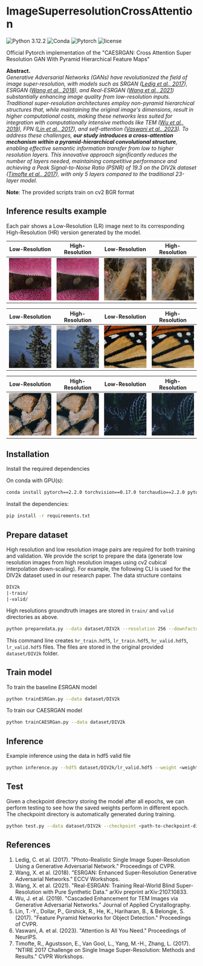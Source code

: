 # ImageSuperresolutionCrossAttention
![Python 3.12.2](https://img.shields.io/badge/Python-3.12.2-brightgreen.svg) ![Conda](https://img.shields.io/badge/Conda-22.9.0-brightgreen.svg)
![Pytorch](https://img.shields.io/badge/Pytorch-2.2-red.svg)
![license](https://img.shields.io/badge/license-Apache%20License-darkred.svg)

Official Pytorch implementation of the "CAESRGAN: Cross Attention Super Resolution GAN With Pyramid Hierarchical Feature Maps"

**Abstract.**
</br>
*Generative Adversarial Networks (GANs) have revolutionized the field of image super-resolution, with models such as SRGAN ([Ledig et al., 2017](https://arxiv.org/abs/1609.04802)), ESRGAN ([Wang et al., 2018](https://arxiv.org/abs/1809.00219)), and Real-ESRGAN ([Wang et al., 2021](https://arxiv.org/abs/2107.10833)) substantially enhancing image quality from low-resolution inputs. Traditional super-resolution architectures employ non-pyramid hierarchical structures that, while maintaining the original image's dimensions, result in higher computational costs, making these networks less suited for integration with computationally intensive methods like TEM ([Wu et al., 2019](https://doi.org/10.1107/S1600576719003665)), FPN ([Lin et al., 2017](https://arxiv.org/abs/1612.03144)), and self-attention ([Vaswani et al., 2023](https://arxiv.org/abs/1706.03762)). To address these challenges, **our study introduces a cross-attention mechanism within a pyramid-hierarchical convolutional structure**, enabling effective semantic information transfer from low to higher resolution layers. This innovative approach significantly reduces the number of layers needed, maintaining competitive performance and achieving a Peak Signal-to-Noise Ratio (PSNR) of 19.3 on the DIV2k dataset ([Timofte et al., 2017](https://openaccess.thecvf.com/content_cvpr_2017_workshops/w12/html/Timofte_NTIRE_2017_Challenge_CVPR_2017_paper.html)), with only 5 layers compared to the traditional 23-layer model.*

**Note**: The provided scripts train on cv2 BGR format 
## Inference results example

Each pair shows a Low-Resolution (LR) image next to its corresponding High-Resolution (HR) version generated by the model.


| Low-Resolution | High-Resolution | Low-Resolution | High-Resolution |
|:--------------:|:---------------:|:--------------:|:---------------:|
| ![LR Image](assets/0001.png_18_lr.png) | ![HR Image](assets/0001.png_18_gen_hr.png) | ![LR Image](assets/0001.png_34_lr.png) | ![HR Image](assets/0001.png_34_gen_hr.png) |


| Low-Resolution | High-Resolution | Low-Resolution | High-Resolution |
|:--------------:|:---------------:|:--------------:|:---------------:|
| ![LR Image](assets/0002.png_8_lr.png) | ![HR Image](assets/0002.png_8_gen_hr.png) | ![LR Image](assets/0006.png_21_lr.png) | ![HR Image](assets/0006.png_21_gen_hr.png) |

| Low-Resolution | High-Resolution | Low-Resolution | High-Resolution |
|:--------------:|:---------------:|:--------------:|:---------------:|
| ![LR Image](assets/0019.png_10_lr.png) | ![HR Image](assets/0019.png_10_gen_hr.png) | ![LR Image](assets/0061.png_4_lr.png) | ![HR Image](assets/0061.png_4_gen_hr.png) |



## Installation
Install the required dependencies

On conda with GPU(s): 
```bash 
conda install pytorch==2.2.0 torchvision==0.17.0 torchaudio==2.2.0 pytorch-cuda=11.8 -c pytorch -c nvidia
```

Install the dependencies:
```bash 
pip install -r requirements.txt
```
## Prepare dataset 
High resolution and low resolution image pairs are required for both training and validation. We provide the script to prepare the data (generate low resolution images from high resolution images using cv2 cubical interpolation down-scaling). For example, the following CLI is used for the DIV2k dataset used in our research paper. The data structure contains 
```
DIV2k
|-train/
|-valid/
```
High resolutions groundtruth images are stored in `train/` and `valid` directories as above. 
```bash
python preparedata.py --data dataset/DIV2k --resolution 256 --downfactor 4 --stride 256
```
This command line creates `hr_train.hdf5`, `lr_train.hdf5`, `hr_valid.hdf5`, `lr_valid.hdf5` files. The files are stored in the original provided `dataset/DIV2k` folder.

## Train model 
To train the baseline ESRGAN model
```bash
python trainESRGan.py --data dataset/DIV2k
```
To train our CAESRGAN model
```bash 
python trainCAESRGan.py --data dataset/DIV2k
```

## Inference 
Example inference using the data in hdf5 valid file 
```bash 
python inference.py --hdf5 dataset/DIV2k/lr_valid.hdf5 --weight <weight-path.pth>
```
<!-- ```bash 
python inference.py --hdf5 /Volumes/TanSSDT7/Columbia\ University/computer\ vision\ 2/dataset/DIV2k/lr_valid.hdf5 --weight /Users/tan/Desktop/ImageSuperresolutionCrossAttention/weights/gen_ep4.pth
``` -->

## Test 
Given a checkpoint directory storing the model after all epochs, we can perform testing to see how the saved weights perform in different epoch. The checkpoint directory is automatically generated during training. 
```bash 
python test.py --data dataset/DIV2k --checkpoint <path-to-checkpoint-directory>
```

## References

1. Ledig, C. et al. (2017). "Photo-Realistic Single Image Super-Resolution Using a Generative Adversarial Network." Proceedings of CVPR.
2. Wang, X. et al. (2018). "ESRGAN: Enhanced Super-Resolution Generative Adversarial Networks." ECCV Workshops.
3. Wang, X. et al. (2021). "Real-ESRGAN: Training Real-World Blind Super-Resolution with Pure Synthetic Data." arXiv preprint arXiv:2107.10833.
4. Wu, J. et al. (2019). "Cascaded Enhancement for TEM Images via Generative Adversarial Networks." Journal of Applied Crystallography.
5. Lin, T.-Y., Dollar, P., Girshick, R., He, K., Hariharan, B., & Belongie, S. (2017). "Feature Pyramid Networks for Object Detection." Proceedings of CVPR.
6. Vaswani, A. et al. (2023). "Attention Is All You Need." Proceedings of NeurIPS.
7. Timofte, R., Agustsson, E., Van Gool, L., Yang, M.-H., Zhang, L. (2017). "NTIRE 2017 Challenge on Single Image Super-Resolution: Methods and Results." CVPR Workshops.

